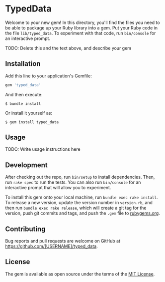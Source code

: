 # TypedData

Welcome to your new gem! In this directory, you'll find the files you need to be able to package up your Ruby library into a gem. Put your Ruby code in the file `lib/typed_data`. To experiment with that code, run `bin/console` for an interactive prompt.

TODO: Delete this and the text above, and describe your gem

## Installation

Add this line to your application's Gemfile:

```ruby
gem 'typed_data'
```

And then execute:

    $ bundle install

Or install it yourself as:

    $ gem install typed_data

## Usage

TODO: Write usage instructions here

## Development

After checking out the repo, run `bin/setup` to install dependencies. Then, run `rake spec` to run the tests. You can also run `bin/console` for an interactive prompt that will allow you to experiment.

To install this gem onto your local machine, run `bundle exec rake install`. To release a new version, update the version number in `version.rb`, and then run `bundle exec rake release`, which will create a git tag for the version, push git commits and tags, and push the `.gem` file to [rubygems.org](https://rubygems.org).

## Contributing

Bug reports and pull requests are welcome on GitHub at https://github.com/[USERNAME]/typed_data.


## License

The gem is available as open source under the terms of the [MIT License](https://opensource.org/licenses/MIT).
